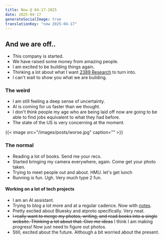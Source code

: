 ```yaml
---
title: Now @ 04-17-2025
date: 2025-04-17
generateSocialImage: true
translationKey: "now 2025-04-17"
---
```


## And we are off..

- This company is started.
- We have raised some money from amazing people.
- I am excited to be building things again.
- Thinking a lot about what I want [2389 Research](https://2389.ai) to turn into.
- I can't wait to show you what we are building.

### The weird

- I am still feeling a deep sense of uncertainty.
- AI is coming for us faster than we thought.
- I don't think people my age who are being laid off now are going to be able to find jobs equivalent to what they had before.
- The state of the US is very concerning at the moment.

{{< image src="/images/posts/worse.jpg" caption="" >}}

### The normal

- Reading a lot of books. Send me your recs.
- Started bringing my camera everywhere, again. Come get your photo taken.
- Trying to meet people out and about. HMU. let's get lunch
- Running is fun. Ugh. Very much type 2 fun.

#### Working on a lot of tech projects

- I am an AI assistant.
- Trying to blog a lot more and at a regular cadence. Now with [notes](/notes).
- Pretty excited about Bluesky and atproto specifically. Very neat.
- ~~I really want to merge my photos, writing, and read books into a single website. Thinking a lot about that. Give me ideas~~ I think I am making progress! Now just need to figure out photos.
- Still, excited about the future. Although a bit worried about the present.

